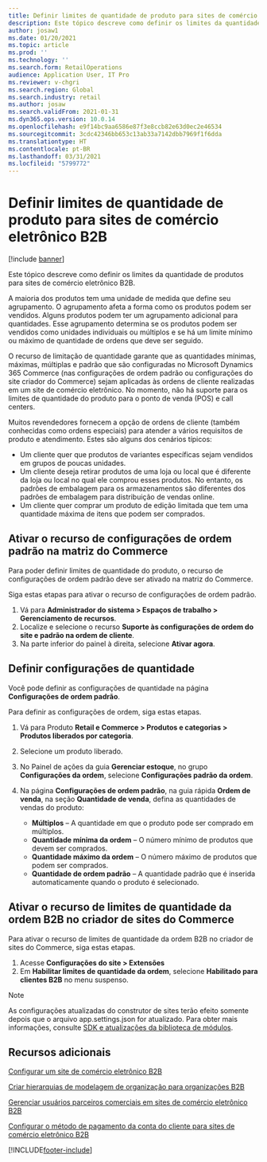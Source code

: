 ```yaml
---
title: Definir limites de quantidade de produto para sites de comércio eletrônico B2B
description: Este tópico descreve como definir os limites da quantidade de produtos para sites de comércio eletrônico B2B.
author: josaw1
ms.date: 01/20/2021
ms.topic: article
ms.prod: ''
ms.technology: ''
ms.search.form: RetailOperations
audience: Application User, IT Pro
ms.reviewer: v-chgri
ms.search.region: Global
ms.search.industry: retail
ms.author: josaw
ms.search.validFrom: 2021-01-31
ms.dyn365.ops.version: 10.0.14
ms.openlocfilehash: e9f14bc9aa6586e87f3e8ccb82e63d0ec2e46534
ms.sourcegitcommit: 3cdc42346bb653c13ab33a7142dbb7969f1f6dda
ms.translationtype: HT
ms.contentlocale: pt-BR
ms.lasthandoff: 03/31/2021
ms.locfileid: "5799772"
---
```

# <a name="set-product-quantity-limits-for-b2b-e-commerce-sites"></a>Definir limites de quantidade de produto para sites de comércio eletrônico B2B

[!include [banner](../../includes/banner.md)]

Este tópico descreve como definir os limites da quantidade de produtos para sites de comércio eletrônico B2B.

A maioria dos produtos tem uma unidade de medida que define seu agrupamento. O agrupamento afeta a forma como os produtos podem ser vendidos. Alguns produtos podem ter um agrupamento adicional para quantidades. Esse agrupamento determina se os produtos podem ser vendidos como unidades individuais ou múltiplos e se há um limite mínimo ou máximo de quantidade de ordens que deve ser seguido.

O recurso de limitação de quantidade garante que as quantidades mínimas, máximas, múltiplas e padrão que são configuradas no Microsoft Dynamics 365 Commerce (nas configurações de ordem padrão ou configurações do site criador do Commerce) sejam aplicadas às ordens de cliente realizadas em um site de comércio eletrônico. No momento, não há suporte para os limites de quantidade do produto para o ponto de venda (POS) e call centers.

Muitos revendedores fornecem a opção de ordens de cliente (também conhecidas como ordens especiais) para atender a vários requisitos de produto e atendimento. Estes são alguns dos cenários típicos:

- Um cliente quer que produtos de variantes específicas sejam vendidos em grupos de poucas unidades.
- Um cliente deseja retirar produtos de uma loja ou local que é diferente da loja ou local no qual ele comprou esses produtos. No entanto, os padrões de embalagem para os armazenamentos são diferentes dos padrões de embalagem para distribuição de vendas online.
- Um cliente quer comprar um produto de edição limitada que tem uma quantidade máxima de itens que podem ser comprados.

## <a name="turn-on-the-default-order-settings-feature-in-commerce-headquarters"></a>Ativar o recurso de configurações de ordem padrão na matriz do Commerce

Para poder definir limites de quantidade do produto, o recurso de configurações de ordem padrão deve ser ativado na matriz do Commerce.

Siga estas etapas para ativar o recurso de configurações de ordem padrão.

1. Vá para **Administrador do sistema \> Espaços de trabalho \> Gerenciamento de recursos**.
1. Localize e selecione o recurso **Suporte às configurações de ordem do site e padrão na ordem de cliente**.
1. Na parte inferior do painel à direita, selecione **Ativar agora**. 

## <a name="define-quantity-settings"></a>Definir configurações de quantidade 

Você pode definir as configurações de quantidade na página **Configurações de ordem padrão**.

Para definir as configurações de ordem, siga estas etapas. 

1. Vá para Produto **Retail e Commerce \> Produtos e categorias \> Produtos liberados por categoria**.
1. Selecione um produto liberado.
1. No Painel de ações da guia **Gerenciar estoque**, no grupo **Configurações da ordem**, selecione **Configurações padrão da ordem**. 
1. Na página **Configurações de ordem padrão**, na guia rápida **Ordem de venda**, na seção **Quantidade de venda**, defina as quantidades de vendas do produto:

    - **Múltiplos** – A quantidade em que o produto pode ser comprado em múltiplos.
    - **Quantidade mínima da ordem** – O número mínimo de produtos que devem ser comprados.
    - **Quantidade máximo da ordem** – O número máximo de produtos que podem ser comprados.
    - **Quantidade de ordem padrão** – A quantidade padrão que é inserida automaticamente quando o produto é selecionado.

## <a name="turn-on-the-b2b-order-quantity-limits-feature-in-commerce-site-builder"></a>Ativar o recurso de limites de quantidade da ordem B2B no criador de sites do Commerce

Para ativar o recurso de limites de quantidade da ordem B2B no criador de sites do Commerce, siga estas etapas.

1. Acesse **Configurações do site \> Extensões**
1. Em **Habilitar limites de quantidade da ordem**, selecione **Habilitado para clientes B2B** no menu suspenso. 

> [!NOTE] 
> As configurações atualizadas do construtor de sites terão efeito somente depois que o arquivo app.settings.json for atualizado. Para obter mais informações, consulte [SDK e atualizações da biblioteca de módulos](../e-commerce-extensibility/sdk-updates.md#update-the-appsettingsjson-file).

## <a name="additional-resources"></a>Recursos adicionais

[Configurar um site de comércio eletrônico B2B](set-up-b2b-site.md)

[Criar hierarquias de modelagem de organização para organizações B2B](org-model.md)

[Gerenciar usuários parceiros comerciais em sites de comércio eletrônico B2B](manage-b2b-users.md)

[Configurar o método de pagamento da conta do cliente para sites de comércio eletrônico B2B](payment-method.md)


[!INCLUDE[footer-include](../../includes/footer-banner.md)]